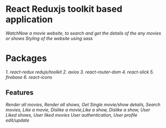 # React Reduxjs toolkit based application

_WatchNow a movie website, to search and get the details of the any movies or shows_
_Styling of the website using sass_

# Packages

_1. react-redux redujs/toolkit_
_2. axios_
_3. react-router-dom_
_4. react-slick_
_5. firebase_
_6. react-icons_

## Features

_Render all movies, Render all shows, Get Single movie/show details, Search movies, Like a movie, Dislike a movie,Like a show, Dislike a show, User Liked shows, User liked movies User authentication, User profile edit/update_
